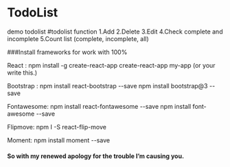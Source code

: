 # TodoList
demo todolist
#todolist function
1.Add
2.Delete
3.Edit
4.Check complete and incomplete
5.Count list (complete, incomplete, all)

###Install frameworks for work with 100%

React : npm install -g create-react-app
        create-react-app my-app (or your write this.)
        
Bootstrap : npm install react-bootstrap --save
            npm install bootstrap@3 --save
            
Fontawesome: npm install react-fontawesome --save
             npm install font-awesome --save
             
Flipmove: npm I -S react-flip-move

Moment: npm install moment --save

#### So with my renewed apology for the trouble I’m causing you.
